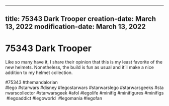 ----
title: 75343 Dark Trooper
creation-date: March 13, 2022
modification-date: March 13, 2022
----

# 75343 Dark Trooper 

Like so many have it, I share their opinion that this is my least favorite of the new helmets. Nonetheless, the build is fun as usual and it’ll make a nice addition to my helmet collection. 

#75343 
 #themandalorian
#lego #starwars #disney #legostarwars #starwarslego #starwarsgeeks #starwarscollector #starwarsgeek #afol #legolife #minifig #minifigures #minifigs #legoaddict #legoworld  #legomania #legofan 
  
 
